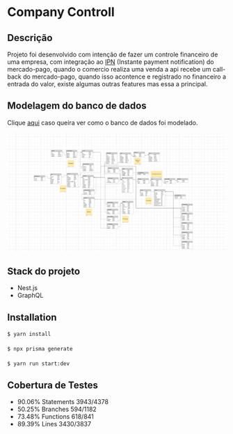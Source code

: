 # Company Controll

## Descrição

Projeto foi desenvolvido com intenção de fazer um controle financeiro de uma empresa, com integração ao [IPN](https://www.mercadopago.com.br/developers/pt/docs/your-integrations/notifications/ipn) (Instante payment notification) do mercado-pago, quando o comercio realiza uma venda a api recebe um call-back do mercado-pago, quando isso acontence e registrado no financeiro a entrada do valor, existe algumas outras features mas essa a principal.

## Modelagem do banco de dados

Clique [aqui](https://lucid.app/lucidchart/9249def4-21d5-44d8-83bb-2ef53547f01d/edit?viewport_loc=-2018%2C-1586%2C3328%2C1656%2C0_0&invitationId=inv_4b933de3-829c-443e-baa3-15975fece2e0) caso queira ver como o banco de dados foi modelado.

![Alt text](lucid-data-base.png)

## Stack do projeto

- Nest.js
- GraphQL

## Installation

```bash
$ yarn install

$ npx prisma generate

$ yarn run start:dev
```

## Cobertura de Testes

- 90.06% Statements 3943/4378
- 50.25% Branches 594/1182
- 73.48% Functions 618/841
- 89.39% Lines 3430/3837

